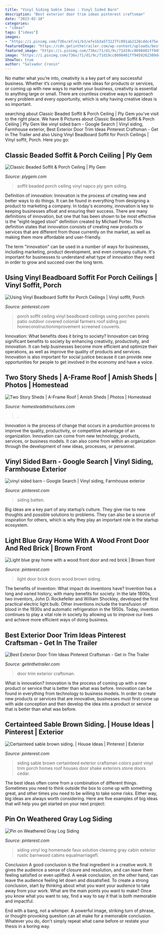 ```yaml
---
title: "Vinyl Siding Gable Ideas : Vinyl Sided Barn"
description: "Best exterior door trim ideas pinterest craftsman"
date: "2023-02-18"
categories:
- "ideas"
tags: ["ideas"]
images:
- "https://i.pinimg.com/736x/ef/e1/b3/efe1b3a5f3127fc091ab2128cddc475e--vinyl-beadboard-decks-and-porches.jpg"
featuredImage: "https://cdn.getinthetrailer.com/wp-content/uploads/best-exterior-door-trim-ideas-pinterest-craftsman_58908.jpg"
featured_image: "https://i.pinimg.com/736x/71/d1/9c/71d19cc8698401ff9459262309dca484.jpg"
image: "https://i.pinimg.com/736x/71/d1/9c/71d19cc8698401ff9459262309dca484.jpg"
ShowToc: true
author: "Salvador Cronin"
---
```



No matter what you’re into, creativity is a key part of any successful business. Whether it’s coming up with new ideas for products or services, or coming up with new ways to market your business, creativity is essential to anything large or small. There are countless creative ways to approach every problem and every opportunity, which is why having creative ideas is so important.

	

		
searching about Classic Beaded Soffit &amp; Porch Ceiling | Ply Gem you've visit to the right place. We have 8 Pictures about Classic Beaded Soffit &amp; Porch Ceiling | Ply Gem like vinyl sided barn - Google Search | Vinyl siding, Farmhouse exterior, Best Exterior Door Trim Ideas Pinterest Craftsman - Get in The Trailer and also Using Vinyl Beadboard Soffit for Porch Ceilings | Vinyl soffit, Porch. Here you go:
		
    
## Classic Beaded Soffit &amp; Porch Ceiling | Ply Gem

<img loading=lazy src="https://www.plygem.com/wp-content/uploads/2018/07/nap_7_beaded_soffit_beauty-2.jpg" onerror="this.onerror=null;this.src='https://tse2.mm.bing.net/th?id=OIP.SMPe30hJfuT6loBHt7bKGgHaHa&amp;pid=15.1';" alt="Classic Beaded Soffit &amp; Porch Ceiling | Ply Gem">

_Source: plygem.com_

>soffit beaded porch ceiling vinyl napco ply gem siding. 

	

Definition of innovation:
Innovation is the process of creating new and better ways to do things. It can be found in everything from designing a product to marketing a company. In today's economy, innovation is key to keeping businesses afloat and ensuring their success.
There are many definitions of innovation, but one that has been shown to be most effective is the "eight-legged stool" definition created by Michael Porter. This definition states that innovation consists of creating new products or services that are different from those currently on the market, as well as making them more affordable and user-friendly.

The term "innovation" can be used in a number of ways for businesses, including marketing, product development, and even company culture. It's important for businesses to understand what type of innovation they need in order to grow and succeed over the long term.

    
## Using Vinyl Beadboard Soffit For Porch Ceilings | Vinyl Soffit, Porch

<img loading=lazy src="https://i.pinimg.com/736x/ef/e1/b3/efe1b3a5f3127fc091ab2128cddc475e--vinyl-beadboard-decks-and-porches.jpg" onerror="this.onerror=null;this.src='https://tse4.mm.bing.net/th?id=OIP.w7NgoqC-gUEBg5vOFzSVxQHaFj&amp;pid=15.1';" alt="Using Vinyl Beadboard Soffit for Porch Ceilings | Vinyl soffit, Porch">

_Source: pinterest.com_

>porch soffit ceiling vinyl beadboard ceilings using porches panels patio outdoor covered colonial farmers roof siding pvc homeconstructionimprovement screened couverts. 

	

Innovation: What benefits does it bring to society?
Innovation can bring significant benefits to society by enhancing creativity, productivity, and innovation. It can help businesses become more efficient and optimize their operations, as well as improve the quality of products and services. Innovation is also important for social justice because it can provide new opportunities for people to get involved in the economy and have a voice.

    
## Two Story Sheds | A-Frame Roof | Amish Sheds | Photos | Homestead

<img loading=lazy src="https://www.homesteadstructures.com/sites/default/files/styles/background_images/public/hs-3_1.jpg?itok=bW-qbr1Y" onerror="this.onerror=null;this.src='https://tse2.mm.bing.net/th?id=OIP.YXco7ORfsV_R9XDMtCTchwHaFj&amp;pid=15.1';" alt="Two Story Sheds | A-Frame Roof | Amish Sheds | Photos | Homestead">

_Source: homesteadstructures.com_

>. 

	

Innovation is the process of change that occurs in a production process to improve the quality, productivity, or competitive advantage of an organization. Innovation can come from new technology, products, services, or business models. It can also come from within an organization through the development of new ideas, processes, or personnel.

    
## Vinyl Sided Barn - Google Search | Vinyl Siding, Farmhouse Exterior

<img loading=lazy src="https://i.pinimg.com/736x/c1/54/0c/c1540c8cdfb6fa13dae806b3d59d4479--vertical-vinyl-siding-board-and-batten-siding.jpg" onerror="this.onerror=null;this.src='https://tse2.mm.bing.net/th?id=OIP.izOHjULd17z1EA6hnTGH8wHaFj&amp;pid=15.1';" alt="vinyl sided barn - Google Search | Vinyl siding, Farmhouse exterior">

_Source: pinterest.com_

>siding batten. 

	

Big ideas are a key part of any startup’s culture. They give rise to new thoughts and possible solutions to problems. They can also be a source of inspiration for others, which is why they play an important role in the startup ecosystem.

    
## Light Blue Gray Home With A Wood Front Door And Red Brick | Brown Front

<img loading=lazy src="https://i.pinimg.com/736x/71/d1/9c/71d19cc8698401ff9459262309dca484.jpg" onerror="this.onerror=null;this.src='https://tse3.mm.bing.net/th?id=OIP.vHCIrIiWGkK75tAeETpVcgHaLW&amp;pid=15.1';" alt="Light blue gray home with a wood front door and red brick | Brown front">

_Source: pinterest.com_

>light door brick doors wood brown siding. 

	

The benefits of invention: What impact do inventions have?
Invention has a long and varied history, with many benefits for society. In the late 1800s, two inventors, John D. Rockefeller and William Shockley, developed the first practical electric light bulb. Other inventions include the transfusion of blood in the 1930s and automatic refrigeration in the 1950s. Today, invention continues to play a vital role in society by allowing us to improve our lives and achieve more efficient ways of doing business.

    
## Best Exterior Door Trim Ideas Pinterest Craftsman - Get In The Trailer

<img loading=lazy src="https://cdn.getinthetrailer.com/wp-content/uploads/best-exterior-door-trim-ideas-pinterest-craftsman_58908.jpg" onerror="this.onerror=null;this.src='https://tse4.mm.bing.net/th?id=OIP.IPiw0R77w0krmuDiQVXm1AHaLH&amp;pid=15.1';" alt="Best Exterior Door Trim Ideas Pinterest Craftsman - Get in The Trailer">

_Source: getinthetrailer.com_

>door trim exterior craftsman. 

	

What is innovation?
Innovation is the process of coming up with a new product or service that is better than what was before. Innovation can be found in everything from technology to business models. In order to create new products or services that are innovative, businesses must first come up with aide conception and then develop the idea into a product or service that is better than what was before.

    
## Certainteed Sable Brown Siding. | House Ideas | Pinterest | Exterior

<img loading=lazy src="https://s-media-cache-ak0.pinimg.com/736x/f6/05/e4/f605e4fb1f18fe1769c381b5ec366a6d.jpg" onerror="this.onerror=null;this.src='https://tse1.mm.bing.net/th?id=OIP.ka8okyPKDB-bOS2_hVImSQHaLE&amp;pid=15.1';" alt="Certainteed sable brown siding. | House Ideas | Pinterest | Exterior">

_Source: pinterest.com_

>siding sable brown certainteed exterior craftsman colors paint vinyl trim porch homes roof houses door shake exteriors stone doors cedar. 

	

The best ideas often come from a combination of different things. Sometimes you need to think outside the box to come up with something great, and other times you need to be willing to take some risks. Either way, big ideas are always worth considering. Here are five examples of big ideas that will help you get started on your next project: 

    
## Pin On Weathered Gray Log Siding

<img loading=lazy src="https://i.pinimg.com/736x/4c/bb/fd/4cbbfd826f34fb54f3d71768f77261e9.jpg" onerror="this.onerror=null;this.src='https://tse2.mm.bing.net/th?id=OIP.3n45T393fzOGdkMMguZHvQHaJ3&amp;pid=15.1';" alt="Pin on Weathered Gray Log Siding">

_Source: pinterest.com_

>siding vinyl log homemade faux solution cleaning gray cabin exterior rustic barnwood cabins equalmarriagefl. 

	

Conclusion
A good conclusion is the final ingredient in a creative work. It gives the audience a sense of closure and resolution, and can leave them feeling satisfied or even uplifted. A weak conclusion, on the other hand, can leave the audience feeling let down and dissatisfied.
To create a strong conclusion, start by thinking about what you want your audience to take away from your work. What are the main points you want to make? Once you know what you want to say, find a way to say it that is both memorable and impactful.

End with a bang, not a whimper. A powerful image, striking turn of phrase, or thought-provoking question can all make for a memorable conclusion. Whatever you do, don't simply repeat what came before or restate your thesis in a boring way.

